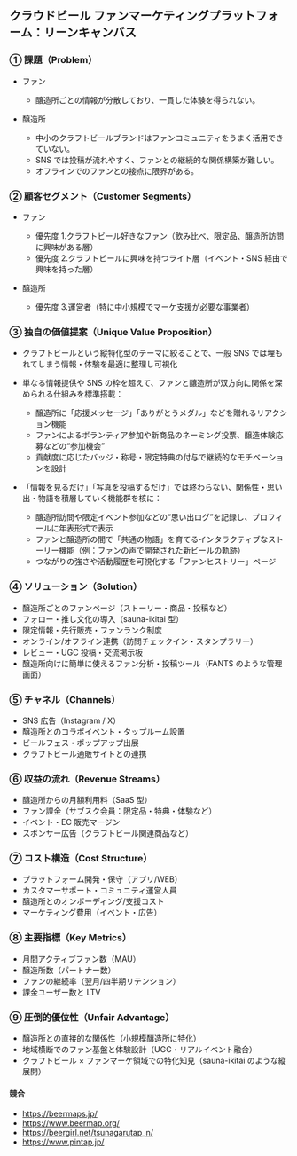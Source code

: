 ## クラウドビール ファンマーケティングプラットフォーム：リーンキャンバス

### ① 課題（Problem）

- ファン

  - 醸造所ごとの情報が分散しており、一貫した体験を得られない。

- 醸造所

  - 中小のクラフトビールブランドはファンコミュニティをうまく活用できていない。
  - SNS では投稿が流れやすく、ファンとの継続的な関係構築が難しい。
  - オフラインでのファンとの接点に限界がある。

### ② 顧客セグメント（Customer Segments）

- ファン

  - 優先度 1.クラフトビール好きなファン（飲み比べ、限定品、醸造所訪問に興味がある層）
  - 優先度 2.クラフトビールに興味を持つライト層（イベント・SNS 経由で興味を持った層）

- 醸造所

  - 優先度 3.運営者（特に中小規模でマーケ支援が必要な事業者）

### ③ 独自の価値提案（Unique Value Proposition）

- クラフトビールという縦特化型のテーマに絞ることで、一般 SNS では埋もれてしまう情報・体験を最適に整理し可視化
- 単なる情報提供や SNS の枠を超えて、ファンと醸造所が双方向に関係を深められる仕組みを標準搭載：

  - 醸造所に「応援メッセージ」「ありがとうメダル」などを贈れるリアクション機能
  - ファンによるボランティア参加や新商品のネーミング投票、醸造体験応募などの“参加機会”
  - 貢献度に応じたバッジ・称号・限定特典の付与で継続的なモチベーションを設計

- 「情報を見るだけ」「写真を投稿するだけ」では終わらない、関係性・思い出・物語を積層していく機能群を核に：

  - 醸造所訪問や限定イベント参加などの“思い出ログ”を記録し、プロフィールに年表形式で表示
  - ファンと醸造所の間で「共通の物語」を育てるインタラクティブなストーリー機能（例：ファンの声で開発された新ビールの軌跡）
  - つながりの強さや活動履歴を可視化する「ファンヒストリー」ページ

### ④ ソリューション（Solution）

- 醸造所ごとのファンページ（ストーリー・商品・投稿など）
- フォロー・推し文化の導入（sauna-ikitai 型）
- 限定情報・先行販売・ファンランク制度
- オンライン/オフライン連携（訪問チェックイン・スタンプラリー）
- レビュー・UGC 投稿・交流掲示板
- 醸造所向けに簡単に使えるファン分析・投稿ツール（FANTS のような管理画面）

### ⑤ チャネル（Channels）

- SNS 広告（Instagram / X）
- 醸造所とのコラボイベント・タップルーム設置
- ビールフェス・ポップアップ出展
- クラフトビール通販サイトとの連携

### ⑥ 収益の流れ（Revenue Streams）

- 醸造所からの月額利用料（SaaS 型）
- ファン課金（サブスク会員：限定品・特典・体験など）
- イベント・EC 販売マージン
- スポンサー広告（クラフトビール関連商品など）

### ⑦ コスト構造（Cost Structure）

- プラットフォーム開発・保守（アプリ/WEB）
- カスタマーサポート・コミュニティ運営人員
- 醸造所とのオンボーディング/支援コスト
- マーケティング費用（イベント・広告）

### ⑧ 主要指標（Key Metrics）

- 月間アクティブファン数（MAU）
- 醸造所数（パートナー数）
- ファンの継続率（翌月/四半期リテンション）
- 課金ユーザー数と LTV

### ⑨ 圧倒的優位性（Unfair Advantage）

- 醸造所との直接的な関係性（小規模醸造所に特化）
- 地域横断でのファン基盤と体験設計（UGC・リアルイベント融合）
- クラフトビール × ファンマーケ領域での特化知見（sauna-ikitai のような縦展開）

#### 競合

- https://beermaps.jp/
- https://www.beermap.org/
- https://beergirl.net/tsunagarutap_n/
- https://www.pintap.jp/
